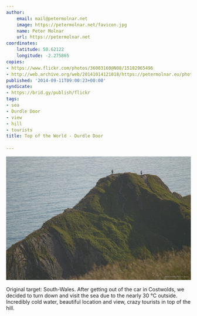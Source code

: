 ```yaml
---
author:
    email: mail@petermolnar.net
    image: https://petermolnar.net/favicon.jpg
    name: Peter Molnar
    url: https://petermolnar.net
coordinates:
    latitude: 50.62122
    longitude: -2.275865
copies:
- https://www.flickr.com/photos/36003160@N08/15182965496
- http://web.archive.org/web/20141014121018/https://petermolnar.eu/photo/top-of-the-world-durdle-door/
published: '2014-09-11T09:00:23+00:00'
syndicate:
- https://brid.gy/publish/flickr
tags:
- sea
- Durdle Door
- view
- hill
- tourists
title: Top of the World - Durdle Door

---
```


![](top-of-the-world-durdle-door.jpg)

Original target: South-Wales. After getting out of the car in Costwolds,
we decided to turn down and visit the sea due to the nearly 30 °C
outside. Incredibly cold water, beautiful location and view, crazy
tourists in top of the hill.
